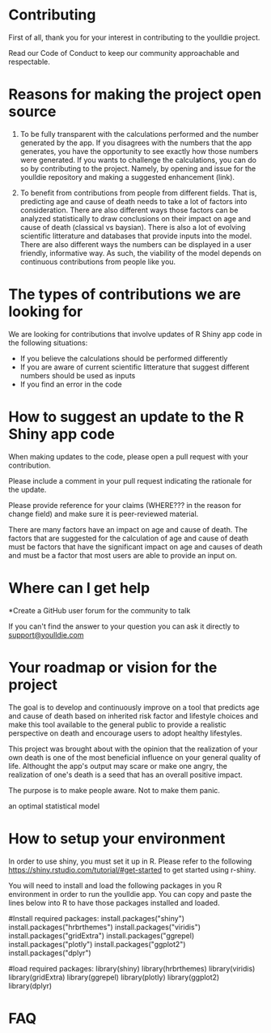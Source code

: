 # Contributing

First of all, thank you for your interest in contributing to the youlldie project.

Read our Code of Conduct to keep our community approachable and respectable.

# Reasons for making the project open source

1. To be fully transparent with the calculations performed and the number generated by the app. If you disagrees with the numbers that the app generates, you have the opportunity to see exactly how those numbers were generated. If you wants to challenge the calculations, you can do so by contributing to the project. Namely, by opening and issue for the youlldie repository and making a suggested enhancement (link).  

2. To benefit from contributions from people from different fields. That is, predicting age and cause of death needs to take a lot of factors into consideration. There are also different ways those factors can be analyzed statistically to draw conclusions on their impact on age and cause of death (classical vs baysian). There is also a lot of evolving scientific litterature and databases that provide inputs into the model. There are also different ways the numbers can be displayed in a user friendly, informative way. As such, the viability of the model depends on continuous contributions from people like you. 

# The types of contributions we are looking for

We are looking for contributions that involve updates of R Shiny app code in the following situations:
* If you believe the calculations should be performed differently
* If you are aware of current scientific litterature that suggest different numbers should be used as inputs
* If you find an error in the code

# How to suggest an update to the R Shiny app code

When making updates to the code, please open a pull request with your contribution.

Please include a comment in your pull request indicating the rationale for the update.

Please provide reference for your claims (WHERE??? in the reason for change field) and make sure it is peer-reviewed material.

There are many factors have an impact on age and cause of death. The factors that are suggested for the calculation of age and cause of death must be factors that have the significant impact on age and causes of death and must be a factor that most users are able to provide an input on.

# Where can I get help

*Create a GitHub user forum for the community to talk

If you can't find the answer to your question you can ask it directly to support@youlldie.com

# Your roadmap or vision for the project

The goal is to develop and continuously improve on a tool that predicts age and cause of death based on inherited risk factor and lifestyle choices and make this tool available to the general public to provide a realistic perspective on death and encourage users to adopt healthy lifestyles.

This project was brought about with the opinion that the realization of your own death is one of the most beneficial influence on your general quality of life. Althought the app's output may scare or make one angry, the realization of one's death is a seed that has an overall positive impact. 

The purpose is to make people aware. Not to make them panic.

an optimal statistical model

# How to setup your environment

In order to use shiny, you must set it up in R. Please refer to the following  https://shiny.rstudio.com/tutorial/#get-started to get started using r-shiny.
 
You will need to install and load the following packages in you R environment in order to run the youlldie app. You can copy and paste the lines below into R to have those packages installed and loaded.
 
#Install required packages:
install.packages("shiny")
install.packages("hrbrthemes")
install.packages("viridis")
install.packages("gridExtra")
install.packages("ggrepel)
install.packages("plotly")
install.packages("ggplot2")
install.packages("dplyr")
 
#load required packages:
library(shiny)
library(hrbrthemes)
library(viridis)
library(gridExtra)
library(ggrepel)
library(plotly)
library(ggplot2)
library(dplyr)

# FAQ


